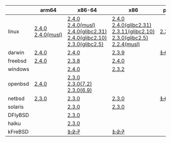 ||arm64|x86-64|x86|ppc|sparc|armel|armhf|mipsbe|mipsel|alpha|ppc64le|
| --- | --- | --- | --- | --- | --- | --- | --- | --- | --- | --- | --- |
|linux|[2.4.0](https://github.com/roswell/sbcl_bin/releases/download/2.4.0/sbcl-2.4.0-arm64-linux-binary.tar.bz2)<br />[2.4.0(musl)](https://github.com/roswell/sbcl_bin/releases/download/2.4.0/sbcl-2.4.0-arm64-linux-musl-binary.tar.bz2)<br />|[2.4.0](https://github.com/roswell/sbcl_bin/releases/download/2.4.0/sbcl-2.4.0-x86-64-linux-binary.tar.bz2)<br />[2.4.0(musl)](https://github.com/roswell/sbcl_bin/releases/download/2.4.0/sbcl-2.4.0-x86-64-linux-musl-binary.tar.bz2)<br />[2.4.0(glibc2.31)](https://github.com/roswell/sbcl_bin/releases/download/2.4.0/sbcl-2.4.0-x86-64-linux-glibc2.31-binary.tar.bz2)<br />[2.4.0(glibc2.10)](https://github.com/roswell/sbcl_bin/releases/download/2.4.0/sbcl-2.4.0-x86-64-linux-glibc2.10-binary.tar.bz2)<br />[2.3.0(glibc2.5)](https://github.com/roswell/sbcl_bin/releases/download/2.3.0/sbcl-2.3.0-x86-64-linux-glibc2.5-binary.tar.bz2)<br />|[2.4.0](https://github.com/roswell/sbcl_bin/releases/download/2.4.0/sbcl-2.4.0-x86-linux-binary.tar.bz2)<br />[2.4.0(glibc2.31)](https://github.com/roswell/sbcl_bin/releases/download/2.4.0/sbcl-2.4.0-x86-linux-glibc2.31-binary.tar.bz2)<br />[2.3.11(glibc2.10)](https://github.com/roswell/sbcl_bin/releases/download/2.3.11/sbcl-2.3.11-x86-linux-glibc2.10-binary.tar.bz2)<br />[2.3.0(glibc2.5)](https://github.com/roswell/sbcl_bin/releases/download/2.3.0/sbcl-2.3.0-x86-linux-glibc2.5-binary.tar.bz2)<br />[2.2.4(musl)](https://github.com/roswell/sbcl_bin/releases/download/2.2.4/sbcl-2.2.4-x86-linux-musl-binary.tar.bz2)<br />|[2.3.0](https://github.com/roswell/sbcl_bin/releases/download/2.3.0/sbcl-2.3.0-ppc-linux-binary.tar.bz2)<br />|~~[1.0.28](https://github.com/roswell/sbcl_bin/releases/download/1.0.28/sbcl-1.0.28-sparc-linux-binary.tar.bz2)~~<br />|[2.3.0](https://github.com/roswell/sbcl_bin/releases/download/2.3.0/sbcl-2.3.0-armel-linux-binary.tar.bz2)<br />|[2.3.11](https://github.com/roswell/sbcl_bin/releases/download/2.3.11/sbcl-2.3.11-armhf-linux-binary.tar.bz2)<br />|~~[1.0.23](https://github.com/roswell/sbcl_bin/releases/download/1.0.23/sbcl-1.0.23-mips-linux-binary.tar.bz2)~~<br />|~~[1.0.28](https://github.com/roswell/sbcl_bin/releases/download/1.0.28/sbcl-1.0.28-mipsel-linux-binary.tar.bz2)~~<br />|~~[1.0.28](https://github.com/roswell/sbcl_bin/releases/download/1.0.28/sbcl-1.0.28-alpha-linux-binary.tar.bz2)~~<br />|~~[1.5.8](https://github.com/roswell/sbcl_bin/releases/download/1.5.8/sbcl-1.5.8-ppc64le-linux-binary.tar.bz2)~~<br />|
|darwin|[2.4.0](https://github.com/roswell/sbcl_bin/releases/download/2.4.0/sbcl-2.4.0-arm64-darwin-binary.tar.bz2)<br />|[2.4.0](https://github.com/roswell/sbcl_bin/releases/download/2.4.0/sbcl-2.4.0-x86-64-darwin-binary.tar.bz2)<br />|[2.3.9](https://github.com/roswell/sbcl_bin/releases/download/2.3.9/sbcl-2.3.9-x86-darwin-binary.tar.bz2)<br />|~~[1.0.47](https://github.com/roswell/sbcl_bin/releases/download/1.0.47/sbcl-1.0.47-powerpc-darwin-binary.tar.bz2)~~<br />||||||||
|freebsd|[2.4.0](https://github.com/roswell/sbcl_bin/releases/download/2.4.0/sbcl-2.4.0-arm64-freebsd-binary.tar.bz2)<br />|[2.3.8](https://github.com/roswell/sbcl_bin/releases/download/2.3.8/sbcl-2.3.8-x86-64-freebsd-binary.tar.bz2)<br />|[2.4.0](https://github.com/roswell/sbcl_bin/releases/download/2.4.0/sbcl-2.4.0-x86-freebsd-binary.tar.bz2)<br />|||||||||
|windows||[2.4.0](https://github.com/roswell/sbcl_bin/releases/download/2.4.0/sbcl-2.4.0-x86-64-windows-binary.msi)<br />|[2.3.2](https://github.com/roswell/sbcl_bin/releases/download/2.3.2/sbcl-2.3.2-x86-windows-binary.msi)<br />|||||||||
|openbsd|[2.4.0](https://github.com/roswell/sbcl_bin/releases/download/2.4.0/sbcl-2.4.0-arm64-openbsd-binary.tar.bz2)<br />|[2.3.0](https://github.com/roswell/sbcl_bin/releases/download/2.3.0/sbcl-2.3.0-x86-64-openbsd-binary.tar.bz2)<br />[2.3.0(7.2)](https://github.com/roswell/sbcl_bin/releases/download/2.3.0/sbcl-2.3.0-x86-64-openbsd-7.2-binary.tar.bz2)<br />[2.3.0(6.9)](https://github.com/roswell/sbcl_bin/releases/download/2.3.0/sbcl-2.3.0-x86-64-openbsd-6.9-binary.tar.bz2)<br />||||||||||
|netbsd|[2.3.0](https://github.com/roswell/sbcl_bin/releases/download/2.3.0/sbcl-2.3.0-arm64-netbsd-binary.tar.bz2)<br />|[2.3.0](https://github.com/roswell/sbcl_bin/releases/download/2.3.0/sbcl-2.3.0-x86-64-netbsd-binary.tar.bz2)<br />|[2.3.0](https://github.com/roswell/sbcl_bin/releases/download/2.3.0/sbcl-2.3.0-x86-netbsd-binary.tar.bz2)<br />|~~[1.0.23](https://github.com/roswell/sbcl_bin/releases/download/1.0.23/sbcl-1.0.23-powerpc-netbsd-binary.tar.bz2)~~<br />||||||||
|solaris||[2.3.0](https://github.com/roswell/sbcl_bin/releases/download/2.3.0/sbcl-2.3.0-x86-64-solaris-binary.tar.bz2)<br />|[2.3.0](https://github.com/roswell/sbcl_bin/releases/download/2.3.0/sbcl-2.3.0-x86-solaris-binary.tar.bz2)<br />||[2.0.4](https://github.com/roswell/sbcl_bin/releases/download/2.0.4/sbcl-2.0.4-sparc-solaris-binary.tar.bz2)<br />|||||||
|DFlyBSD||[2.3.0](https://github.com/roswell/sbcl_bin/releases/download/2.3.0/sbcl-2.3.0-x86-64-DFlyBSD-binary.tar.bz2)<br />||||||||||
|haiku||[2.3.0](https://github.com/roswell/sbcl_bin/releases/download/2.3.0/sbcl-2.3.0-x86-64-haiku-binary.tar.bz2)<br />||||||||||
|kFreBSD||~~[1.2.7](https://github.com/roswell/sbcl_bin/releases/download/1.2.7/sbcl-1.2.7-x86-64-debian-kfreebsd-binary.tar.bz2)~~<br />|~~[1.2.7](https://github.com/roswell/sbcl_bin/releases/download/1.2.7/sbcl-1.2.7-x86-debian-kfreebsd-binary.tar.bz2)~~<br />|||||||||
